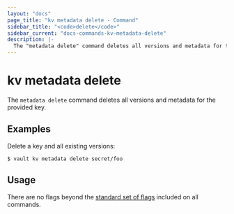 ```yaml
---
layout: "docs"
page_title: "kv metadata delete - Command"
sidebar_title: "<code>delete</code>"
sidebar_current: "docs-commands-kv-metadata-delete"
description: |-
  The "metadata delete" command deletes all versions and metadata for the provided key.
---
```


# kv metadata delete

The `metadata delete` command deletes all versions and metadata for the provided key.

## Examples

Delete a key and all existing versions:

```text
$ vault kv metadata delete secret/foo
```

## Usage

There are no flags beyond the [standard set of flags](/docs/commands/index.html)
included on all commands.